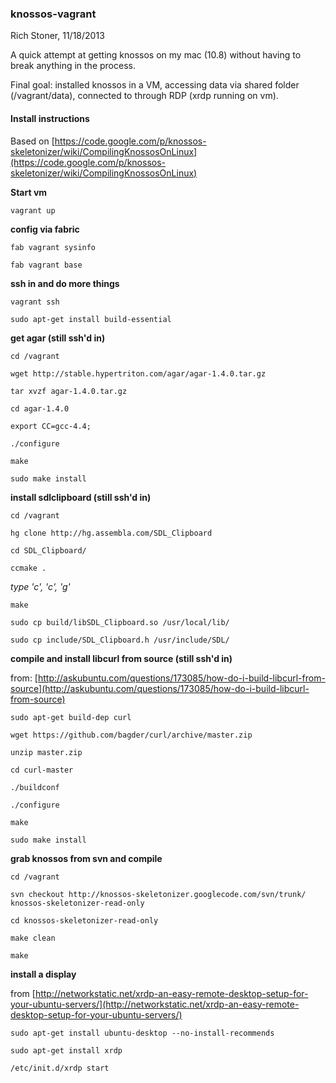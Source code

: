 ### knossos-vagrant

Rich Stoner, 11/18/2013

A quick attempt at getting knossos on my mac (10.8) without having to break anything in the process. 

Final goal: installed knossos in a VM, accessing data via shared folder (/vagrant/data), connected to through RDP (xrdp running on vm).

#### Install instructions

Based on [https://code.google.com/p/knossos-skeletonizer/wiki/CompilingKnossosOnLinux](https://code.google.com/p/knossos-skeletonizer/wiki/CompilingKnossosOnLinux)

**Start vm**

	vagrant up
	
**config via fabric**

	fab vagrant sysinfo
	
	fab vagrant base
	

**ssh in and do more things**

	vagrant ssh
	
	sudo apt-get install build-essential
	

**get agar (still ssh'd in)**

	cd /vagrant
	
	wget http://stable.hypertriton.com/agar/agar-1.4.0.tar.gz
	
	tar xvzf agar-1.4.0.tar.gz
	
	cd agar-1.4.0
	
	export CC=gcc-4.4;
	
	./configure
	
	make
	
	sudo make install
	

**install sdlclipboard (still ssh'd in)**

	cd /vagrant

	hg clone http://hg.assembla.com/SDL_Clipboard
	 
	cd SDL_Clipboard/
	 
	ccmake .

*type 'c', 'c', 'g'*

	make
	
	sudo cp build/libSDL_Clipboard.so /usr/local/lib/
	
	sudo cp include/SDL_Clipboard.h /usr/include/SDL/
	 
**compile and install libcurl from source (still ssh'd in)**

from: [http://askubuntu.com/questions/173085/how-do-i-build-libcurl-from-source](http://askubuntu.com/questions/173085/how-do-i-build-libcurl-from-source)

	sudo apt-get build-dep curl
	
	wget https://github.com/bagder/curl/archive/master.zip
	
	unzip master.zip

	cd curl-master
	
	./buildconf
	
	./configure

	make
	
	sudo make install
	 

**grab knossos from svn and compile**

	cd /vagrant
	
	svn checkout http://knossos-skeletonizer.googlecode.com/svn/trunk/ knossos-skeletonizer-read-only
	
	cd knossos-skeletonizer-read-only
	
	make clean
	
	make
	


**install a display**

from [http://networkstatic.net/xrdp-an-easy-remote-desktop-setup-for-your-ubuntu-servers/](http://networkstatic.net/xrdp-an-easy-remote-desktop-setup-for-your-ubuntu-servers/)

	sudo apt-get install ubuntu-desktop --no-install-recommends

	sudo apt-get install xrdp

	/etc/init.d/xrdp start





	
	